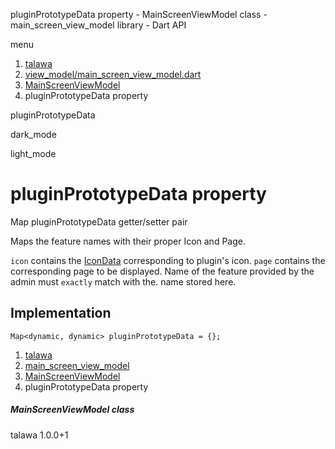 




pluginPrototypeData property - MainScreenViewModel class - main\_screen\_view\_model library - Dart API







menu

1. [talawa](../../index.html)
2. [view\_model/main\_screen\_view\_model.dart](../../view_model_main_screen_view_model/view_model_main_screen_view_model-library.html)
3. [MainScreenViewModel](../../view_model_main_screen_view_model/MainScreenViewModel-class.html)
4. pluginPrototypeData property

pluginPrototypeData


dark\_mode

light\_mode




# pluginPrototypeData property


Map
pluginPrototypeData
getter/setter pair

Maps the feature names with their proper Icon and Page.

`icon` contains the [IconData](https://api.flutter.dev/flutter/widgets/IconData-class.html) corresponding to plugin's icon.
`page` contains the corresponding page to be displayed.
Name of the feature provided by the admin must `exactly` match with the.
name stored here.


## Implementation

```
Map<dynamic, dynamic> pluginPrototypeData = {};
```

 


1. [talawa](../../index.html)
2. [main\_screen\_view\_model](../../view_model_main_screen_view_model/view_model_main_screen_view_model-library.html)
3. [MainScreenViewModel](../../view_model_main_screen_view_model/MainScreenViewModel-class.html)
4. pluginPrototypeData property

##### MainScreenViewModel class





talawa
1.0.0+1






